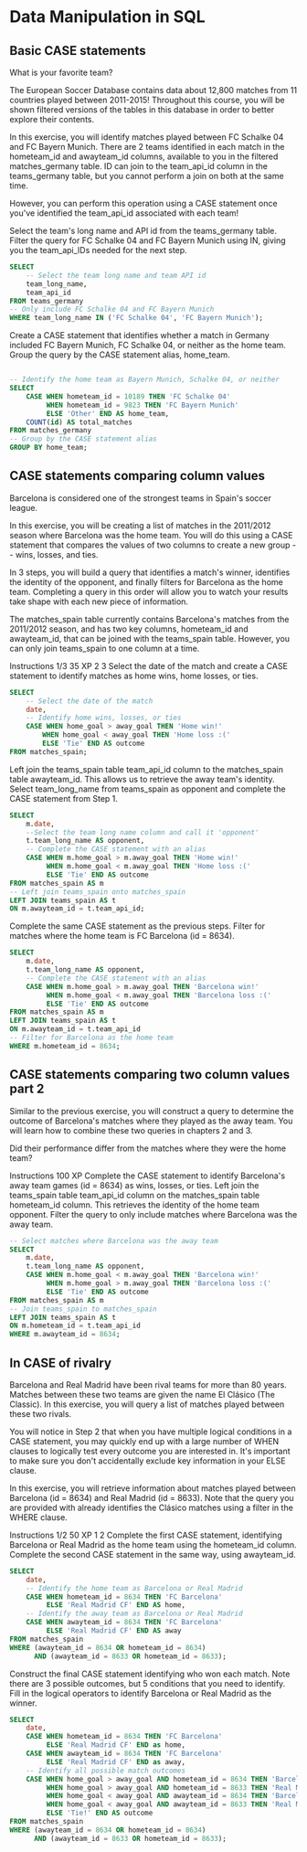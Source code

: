 # Data Manipulation in SQL

## Basic CASE statements
What is your favorite team?

The European Soccer Database contains data about 12,800 matches from 11 countries played between 2011-2015! Throughout this course, you will be shown filtered versions of the tables in this database in order to better explore their contents.

In this exercise, you will identify matches played between FC Schalke 04 and FC Bayern Munich. There are 2 teams identified in each match in the hometeam_id and awayteam_id columns, available to you in the filtered matches_germany table. ID can join to the team_api_id column in the teams_germany table, but you cannot perform a join on both at the same time.

However, you can perform this operation using a CASE statement once you've identified the team_api_id associated with each team!

Select the team's long name and API id from the teams_germany table.
Filter the query for FC Schalke 04 and FC Bayern Munich using IN, giving you the team_api_IDs needed for the next step.

```SQL
SELECT
	-- Select the team long name and team API id
	team_long_name,
	team_api_id
FROM teams_germany
-- Only include FC Schalke 04 and FC Bayern Munich
WHERE team_long_name IN ('FC Schalke 04', 'FC Bayern Munich');
```

Create a CASE statement that identifies whether a match in Germany included FC Bayern Munich, FC Schalke 04, or neither as the home team.
Group the query by the CASE statement alias, home_team.

```SQL

-- Identify the home team as Bayern Munich, Schalke 04, or neither
SELECT 
    CASE WHEN hometeam_id = 10189 THEN 'FC Schalke 04'
         WHEN hometeam_id = 9823 THEN 'FC Bayern Munich'
         ELSE 'Other' END AS home_team,
	COUNT(id) AS total_matches
FROM matches_germany
-- Group by the CASE statement alias
GROUP BY home_team;
```

## CASE statements comparing column values
Barcelona is considered one of the strongest teams in Spain's soccer league.

In this exercise, you will be creating a list of matches in the 2011/2012 season where Barcelona was the home team. You will do this using a CASE statement that compares the values of two columns to create a new group -- wins, losses, and ties.

In 3 steps, you will build a query that identifies a match's winner, identifies the identity of the opponent, and finally filters for Barcelona as the home team. Completing a query in this order will allow you to watch your results take shape with each new piece of information.

The matches_spain table currently contains Barcelona's matches from the 2011/2012 season, and has two key columns, hometeam_id and awayteam_id, that can be joined with the teams_spain table. However, you can only join teams_spain to one column at a time.

Instructions 1/3
35 XP
2
3
Select the date of the match and create a CASE statement to identify matches as home wins, home losses, or ties.

```sql
SELECT 
	-- Select the date of the match
	date,
	-- Identify home wins, losses, or ties
	CASE WHEN home_goal > away_goal THEN 'Home win!'
     	WHEN home_goal < away_goal THEN 'Home loss :(' 
        ELSE 'Tie' END AS outcome
FROM matches_spain;
```

Left join the teams_spain table team_api_id column to the matches_spain table awayteam_id. This allows us to retrieve the away team's identity.
Select team_long_name from teams_spain as opponent and complete the CASE statement from Step 1.

```sql
SELECT 
	m.date,
	--Select the team long name column and call it 'opponent'
	t.team_long_name AS opponent, 
	-- Complete the CASE statement with an alias
	CASE WHEN m.home_goal > m.away_goal THEN 'Home win!'
         WHEN m.home_goal < m.away_goal THEN 'Home loss :('
         ELSE 'Tie' END AS outcome
FROM matches_spain AS m
-- Left join teams_spain onto matches_spain
LEFT JOIN teams_spain AS t
ON m.awayteam_id = t.team_api_id;
```

Complete the same CASE statement as the previous steps.
Filter for matches where the home team is FC Barcelona (id = 8634).

```SQL
SELECT 
	m.date,
	t.team_long_name AS opponent,
	-- Complete the CASE statement with an alias
	CASE WHEN m.home_goal > m.away_goal THEN 'Barcelona win!'
         WHEN m.home_goal < m.away_goal THEN 'Barcelona loss :(' 
         ELSE 'Tie' END AS outcome 
FROM matches_spain AS m
LEFT JOIN teams_spain AS t 
ON m.awayteam_id = t.team_api_id
-- Filter for Barcelona as the home team
WHERE m.hometeam_id = 8634; 
```
## CASE statements comparing two column values part 2
Similar to the previous exercise, you will construct a query to determine the outcome of Barcelona's matches where they played as the away team. You will learn how to combine these two queries in chapters 2 and 3.

Did their performance differ from the matches where they were the home team?

Instructions
100 XP
Complete the CASE statement to identify Barcelona's away team games (id = 8634) as wins, losses, or ties.
Left join the teams_spain table team_api_id column on the matches_spain table hometeam_id column. This retrieves the identity of the home team opponent.
Filter the query to only include matches where Barcelona was the away team.

```sql
-- Select matches where Barcelona was the away team
SELECT
	m.date,
	t.team_long_name AS opponent,
	CASE WHEN m.home_goal < m.away_goal THEN 'Barcelona win!'
         WHEN m.home_goal > m.away_goal THEN 'Barcelona loss :('
         ELSE 'Tie' END AS outcome
FROM matches_spain AS m
-- Join teams_spain to matches_spain
LEFT JOIN teams_spain AS t
ON m.hometeam_id = t.team_api_id
WHERE m.awayteam_id = 8634;
```

## In CASE of rivalry
Barcelona and Real Madrid have been rival teams for more than 80 years. Matches between these two teams are given the name El Clásico (The Classic). In this exercise, you will query a list of matches played between these two rivals.

You will notice in Step 2 that when you have multiple logical conditions in a CASE statement, you may quickly end up with a large number of WHEN clauses to logically test every outcome you are interested in. It's important to make sure you don't accidentally exclude key information in your ELSE clause.

In this exercise, you will retrieve information about matches played between Barcelona (id = 8634) and Real Madrid (id = 8633). Note that the query you are provided with already identifies the Clásico matches using a filter in the WHERE clause.

Instructions 1/2
50 XP
1
2
Complete the first CASE statement, identifying Barcelona or Real Madrid as the home team using the hometeam_id column.
Complete the second CASE statement in the same way, using awayteam_id.

```SQL
SELECT 
	date,
	-- Identify the home team as Barcelona or Real Madrid
	CASE WHEN hometeam_id = 8634 THEN 'FC Barcelona' 
         ELSE 'Real Madrid CF' END AS home,
    -- Identify the away team as Barcelona or Real Madrid
	CASE WHEN awayteam_id = 8634 THEN 'FC Barcelona' 
         ELSE 'Real Madrid CF' END AS away
FROM matches_spain
WHERE (awayteam_id = 8634 OR hometeam_id = 8634)
      AND (awayteam_id = 8633 OR hometeam_id = 8633);
```

Construct the final CASE statement identifying who won each match. Note there are 3 possible outcomes, but 5 conditions that you need to identify.
Fill in the logical operators to identify Barcelona or Real Madrid as the winner.

```SQL
SELECT
	date,
	CASE WHEN hometeam_id = 8634 THEN 'FC Barcelona' 
         ELSE 'Real Madrid CF' END as home,
	CASE WHEN awayteam_id = 8634 THEN 'FC Barcelona' 
         ELSE 'Real Madrid CF' END as away,
	-- Identify all possible match outcomes
	CASE WHEN home_goal > away_goal AND hometeam_id = 8634 THEN 'Barcelona win!'
         WHEN home_goal > away_goal AND hometeam_id = 8633 THEN 'Real Madrid win!'
         WHEN home_goal < away_goal AND awayteam_id = 8634 THEN 'Barcelona win!'
         WHEN home_goal < away_goal AND awayteam_id = 8633 THEN 'Real Madrid win!'
         ELSE 'Tie!' END AS outcome
FROM matches_spain
WHERE (awayteam_id = 8634 OR hometeam_id = 8634)
      AND (awayteam_id = 8633 OR hometeam_id = 8633);
```